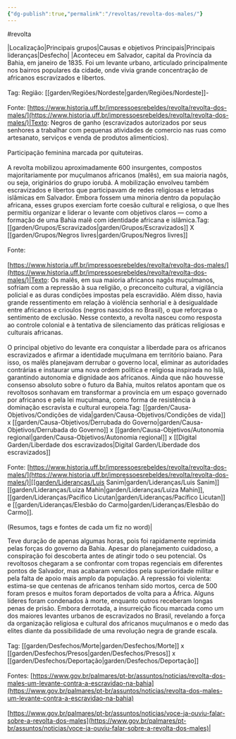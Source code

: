 ```yaml
---
{"dg-publish":true,"permalink":"/revoltas/revolta-dos-males/"}
---
```


#revolta

|Localização|Principais grupos|Causas e objetivos Principais|Principais lideranças|Desfecho|
|Aconteceu em Salvador, capital da Província da Bahia, em janeiro de 1835. Foi um levante urbano, articulado principalmente nos bairros populares da cidade, onde vivia grande concentração de africanos escravizados e libertos.<br><br>Tag: Região: [[garden/Regiões/Nordeste\|garden/Regiões/Nordeste]]-<br><br>Fonte: [https://www.historia.uff.br/impressoesrebeldes/revolta/revolta-dos-males/](https://www.historia.uff.br/impressoesrebeldes/revolta/revolta-dos-males/)|Texto: Negros de ganho (escravizados autorizados por seus senhores a trabalhar com pequenas atividades de comercio nas ruas como artesanato, serviços e venda de produtos alimentícios).<br><br>Participação feminina marcada por quituteiras.<br><br>A revolta mobilizou aproximadamente 600 insurgentes, compostos majoritariamente por muçulmanos africanos (malês), em sua maioria nagôs, ou seja, originários do grupo iorubá. A mobilização envolveu também escravizados e libertos que participavam de redes religiosas e letradas islâmicas em Salvador. Embora fossem uma minoria dentro da população africana, esses grupos exerciam forte coesão cultural e religiosa, o que lhes permitiu organizar e liderar o levante com objetivos claros — como a formação de uma Bahia malê com identidade africana e islâmica.Tag: [[garden/Grupos/Escravizados\|garden/Grupos/Escravizados]] X [[garden/Grupos/Negros livres\|garden/Grupos/Negros livres]]<br><br>Fonte:<br><br>[https://www.historia.uff.br/impressoesrebeldes/revolta/revolta-dos-males/](https://www.historia.uff.br/impressoesrebeldes/revolta/revolta-dos-males/)|Texto: Os malês, em sua maioria africanos nagôs muçulmanos, sofriam com a repressão à sua religião, o preconceito cultural, a vigilância policial e as duras condições impostas pela escravidão. Além disso, havia grande ressentimento em relação à violência senhorial e à desigualdade entre africanos e crioulos (negros nascidos no Brasil), o que reforçava o sentimento de exclusão. Nesse contexto, a revolta nasceu como resposta ao controle colonial e à tentativa de silenciamento das práticas religiosas e culturais africanas.<br><br>O principal objetivo do levante era conquistar a liberdade para os africanos escravizados e afirmar a identidade muçulmana em território baiano. Para isso, os malês planejavam derrubar o governo local, eliminar as autoridades contrárias e instaurar uma nova ordem política e religiosa inspirada no Islã, garantindo autonomia e dignidade aos africanos. Ainda que não houvesse consenso absoluto sobre o futuro da Bahia, muitos relatos apontam que os revoltosos sonhavam em transformar a província em um espaço governado por africanos e pela lei muçulmana, como forma de resistência à dominação escravista e cultural europeia.Tag: [[garden/Causa-Objetivos/Condições de vida\|garden/Causa-Objetivos/Condições de vida]] x [[garden/Causa-Objetivos/Derrubada do Governo\|garden/Causa-Objetivos/Derrubada do Governo]] x [[garden/Causa-Objetivos/Autonomia regional\|garden/Causa-Objetivos/Autonomia regional]] x [[Digital Garden/Liberdade dos escravizados\|Digital Garden/Liberdade dos escravizados]]<br><br>Fonte: [https://www.historia.uff.br/impressoesrebeldes/revolta/revolta-dos-males/](https://www.historia.uff.br/impressoesrebeldes/revolta/revolta-dos-males/)|[[garden/Lideranças/Luis Sanim\|garden/Lideranças/Luis Sanim]] [[garden/Lideranças/Luiza Mahin\|garden/Lideranças/Luiza Mahin]], [[garden/Lideranças/Pacífico Licutan\|garden/Lideranças/Pacífico Licutan]] e [[garden/Lideranças/Elesbão do Carmo\|garden/Lideranças/Elesbão do Carmo]].<br><br>(Resumos, tags e fontes de cada um fiz no word)|

Teve duração de apenas algumas horas, pois foi rapidamente reprimida pelas forças do governo da Bahia. Apesar do planejamento cuidadoso, a conspiração foi descoberta antes de atingir todo o seu potencial. Os revoltosos chegaram a se confrontar com tropas regenciais em diferentes pontos de Salvador, mas acabaram vencidos pela superioridade militar e pela falta de apoio mais amplo da população. A repressão foi violenta: estima-se que centenas de africanos tenham sido mortos, cerca de 500 foram presos e muitos foram deportados de volta para a África. Alguns líderes foram condenados à morte, enquanto outros receberam longas penas de prisão. Embora derrotada, a insurreição ficou marcada como um dos maiores levantes urbanos de escravizados no Brasil, revelando a força da organização religiosa e cultural dos africanos muçulmanos e o medo das elites diante da possibilidade de uma revolução negra de grande escala.<br><br>Tag: [[garden/Desfechos/Morte\|garden/Desfechos/Morte]] x [[garden/Desfechos/Presos\|garden/Desfechos/Presos]] x [[garden/Desfechos/Deportação\|garden/Desfechos/Deportação]]<br><br>Fontes: [https://www.gov.br/palmares/pt-br/assuntos/noticias/revolta-dos-males-um-levante-contra-a-escravidao-na-bahia](https://www.gov.br/palmares/pt-br/assuntos/noticias/revolta-dos-males-um-levante-contra-a-escravidao-na-bahia)<br><br>[https://www.gov.br/palmares/pt-br/assuntos/noticias/voce-ja-ouviu-falar-sobre-a-revolta-dos-males](https://www.gov.br/palmares/pt-br/assuntos/noticias/voce-ja-ouviu-falar-sobre-a-revolta-dos-males)|